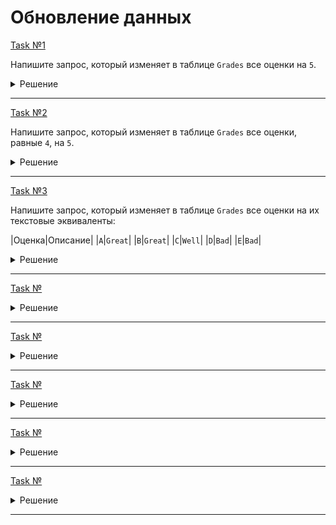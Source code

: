 # Обновление данных

[Task №1](https://stepik.org/lesson/1045355/step/12?unit=1053930)

Напишите запрос, который изменяет в таблице `Grades` все оценки на `5`.

<details>
  <summary>Решение</summary>

  ```sql
  UPDATE Grades
  SET grade = 5;
  ```

</details>

---

[Task №2](https://stepik.org/lesson/1045355/step/13?unit=1053930)

Напишите запрос, который изменяет в таблице `Grades` все оценки, равные `4`, на `5`.

<details>
  <summary>Решение</summary>

  ```sql
  UPDATE Grades
  SET grade = 5
  WHERE grade = 4;
  ```

</details>

---

[Task №3](https://stepik.org/lesson/1045355/step/14?unit=1053930)

Напишите запрос, который изменяет в таблице `Grades` все оценки на их текстовые эквиваленты:

|Оценка|Описание|
|`A`|`Great`|
|`B`|`Great`|
|`C`|`Well`|
|`D`|`Bad`|
|`E`|`Bad`|

<details>
  <summary>Решение</summary>

  ```sql
  UPDATE Grades
  SET grade = CASE
                  WHEN grade in ('A', 'B') THEN 'Great'
                  WHEN grade = 'C' THEN 'Well'
                  ELSE 'Bad'
              END;
  ```

</details>

---

[Task №]()



<details>
  <summary>Решение</summary>

  ```sql

  ```

</details>

---

[Task №]()



<details>
  <summary>Решение</summary>

  ```sql

  ```

</details>

---

[Task №]()



<details>
  <summary>Решение</summary>

  ```sql

  ```

</details>

---

[Task №]()



<details>
  <summary>Решение</summary>

  ```sql

  ```

</details>

---

[Task №]()



<details>
  <summary>Решение</summary>

  ```sql

  ```

</details>

---

